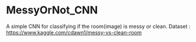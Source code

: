 # MessyOrNot_CNN
A simple CNN for classifying if the room(image) is messy or clean.
Dataset : https://www.kaggle.com/cdawn1/messy-vs-clean-room
